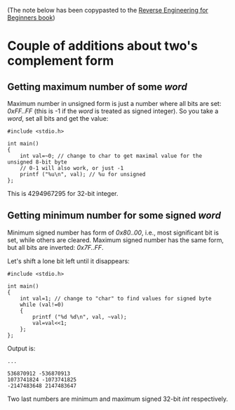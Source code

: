 (The note below has been copypasted to the [Reverse Engineering for Beginners book](http://beginners.re/))

# Couple of additions about two's complement form

## Getting maximum number of some *word*

Maximum number in unsigned form is just a number where all bits are set: *0xFF..FF* (this is -1 if the *word* is
treated as signed integer).
So you take a *word*, set all bits and get the value:

	#include <stdio.h>

	int main()
	{
		int val=~0; // change to char to get maximal value for the unsigned 8-bit byte
		// 0-1 will also work, or just -1
		printf ("%u\n", val); // %u for unsigned
	};

This is 4294967295 for 32-bit integer.

## Getting minimum number for some signed *word*

Minimum signed number has form of *0x80..00*, i.e., most significant bit is set, while others are cleared.
Maximum signed number has the same form, but all bits are inverted: *0x7F..FF*.

Let's shift a lone bit left until it disappears:

	#include <stdio.h>

	int main()
	{
		int val=1; // change to "char" to find values for signed byte
		while (val!=0)
		{
			printf ("%d %d\n", val, ~val);
			val=val<<1;
		};
	};

Output is:

	...

	536870912 -536870913
	1073741824 -1073741825
	-2147483648 2147483647

Two last numbers are minimum and maximum signed 32-bit *int* respectively.

